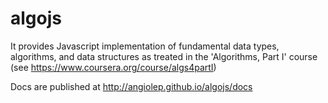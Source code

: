 # algojs
It provides Javascript implementation of fundamental data types, algorithms, and data structures as treated in the 'Algorithms, Part I' course (see https://www.coursera.org/course/algs4partI)

Docs are published at http://angiolep.github.io/algojs/docs
